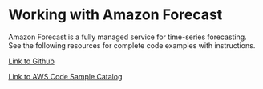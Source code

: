# Working with Amazon Forecast<a name="examples-forecast"></a>

 Amazon Forecast is a fully managed service for time\-series forecasting\. See the following resources for complete code examples with instructions\.

 [Link to Github](https://github.com/awsdocs/aws-doc-sdk-examples/tree/master/javav2/example_code/forecast) 

 [Link to AWS Code Sample Catalog](http://docs.aws.amazon.com/code-samples/latest/catalog/code-catalog-javav2-example_code-forecast.html) 